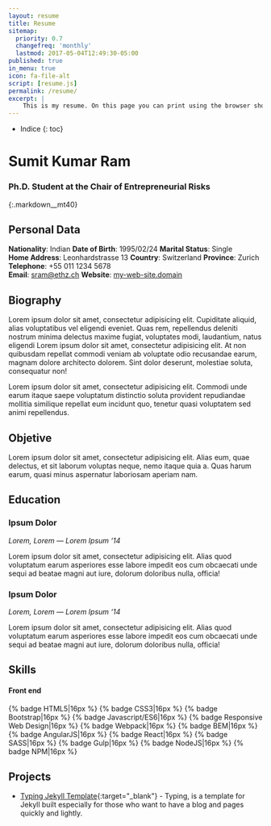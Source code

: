 ```yaml
---
layout: resume
title: Resume
sitemap:
  priority: 0.7
  changefreq: 'monthly'
  lastmod: 2017-05-04T12:49:30-05:00
published: true
in_menu: true
icon: fa-file-alt
script: [resume.js]
permalink: /resume/
excerpt: |
    This is my resume. On this page you can print using the browser shortcut (Ctrl + P) or using the 'Print' Button as well.
---
```



* Indice
{: toc}

#  Sumit Kumar Ram

### Ph.D. Student at the Chair of Entrepreneurial Risks

{:.markdown__mt40}
## Personal Data

**Nationality**: Indian
**Date of Birth**: 1995/02/24
**Marital Status**: Single   
**Home Address**: Leonhardstrasse 13
**Country**: Switzerland
**Province**: Zurich
**Telephone**: +55 011 1234 5678   
**Email**: sram@ethz.ch
**Website**: [my-web-site.domain](http://williamcanin.com)   


## Biography

Lorem ipsum dolor sit amet, consectetur adipisicing elit. Cupiditate aliquid, alias voluptatibus vel eligendi eveniet. Quas rem, repellendus deleniti nostrum minima delectus maxime fugiat, voluptates modi, laudantium, natus eligendi <sequi class="Lorem">Lorem ipsum dolor sit amet, consectetur adipisicing elit. At non quibusdam repellat commodi veniam ab voluptate odio recusandae earum, magnam dolore architecto dolorem. Sint dolor deserunt, molestiae soluta, consequatur non!</sequi>


Lorem ipsum dolor sit amet, consectetur adipisicing elit. Commodi unde earum itaque saepe voluptatum distinctio soluta provident repudiandae mollitia similique repellat eum incidunt quo, tenetur quasi voluptatem sed animi repellendus.

## Objetive

Lorem ipsum dolor sit amet, consectetur adipisicing elit. Alias eum, quae delectus, et sit laborum voluptas neque, nemo itaque quia a. Quas harum earum, quasi minus aspernatur laboriosam aperiam nam.

## Education

### Ipsum Dolor

*Lorem, Lorem — Lorem Ipsum ‘14*

Lorem ipsum dolor sit amet, consectetur adipisicing elit. Alias quod voluptatum earum asperiores esse labore impedit eos cum obcaecati unde sequi ad beatae magni aut iure, dolorum doloribus nulla, officia!

### Ipsum Dolor

*Lorem, Lorem — Lorem Ipsum ‘14*

Lorem ipsum dolor sit amet, consectetur adipisicing elit. Alias quod voluptatum earum asperiores esse labore impedit eos cum obcaecati unde sequi ad beatae magni aut iure, dolorum doloribus nulla, officia!

## Skills

#### **Front end**

{% badge HTML5|16px %}
{% badge CSS3|16px %}
{% badge Bootstrap|16px %}
{% badge Javascript/ES6|16px %}
{% badge Responsive Web Design|16px %}
{% badge Webpack|16px %}
{% badge BEM|16px %}
{% badge AngularJS|16px %}
{% badge React|16px %}
{% badge SASS|16px %}
{% badge Gulp|16px %}
{% badge NodeJS|16px %}
{% badge NPM|16px %}

## Projects

* [Typing Jekyll Template](https://github.com/williamcanin/typing-jekyll-template){:target="_blank"} - Typing, is a template for Jekyll built especially for those who want to have a blog and pages quickly and lightly.
